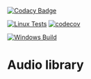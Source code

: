 [![Codacy Badge](https://api.codacy.com/project/badge/Grade/7569ffbb6d894e7a9729d544828c4f77)](https://app.codacy.com/gh/MusicLab-Dev/Audio?utm_source=github.com&utm_medium=referral&utm_content=MusicLab-Dev/Audio&utm_campaign=Badge_Grade)

[![Linux Tests](https://github.com/MusicLab-Dev/Audio/workflows/Linux%20Tests/badge.svg)](https://github.com/MusicLab-Dev/Audio/actions?query=workflow%3A%22Linux+Tests%22) [![codecov](https://codecov.io/gh/MusicLab-Dev/Audio/badge.svg?token=A1X07ATIRC)](https://codecov.io/gh/MusicLab-Dev/Audio)

[![Windows Build](https://github.com/MusicLab-Dev/Audio/workflows/Windows%20Build/badge.svg)](https://github.com/MusicLab-Dev/Audio/actions?query=workflow%3A%22Windows+Build%22)

# Audio library
